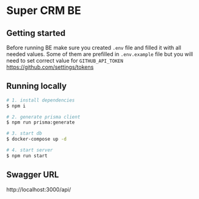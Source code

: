 # Super CRM BE

## Getting started

Before running BE make sure you created `.env` file and filled it with all needed values. Some of them are prefilled in `.env.example` file but you will need to set correct value for `GITHUB_API_TOKEN` https://github.com/settings/tokens

## Running locally

```bash
# 1. install dependencies
$ npm i

# 2. generate prisma client
$ npm run prisma:generate

# 3. start db
$ docker-compose up -d

# 4. start server
$ npm run start
```

## Swagger URL
http://localhost:3000/api/
